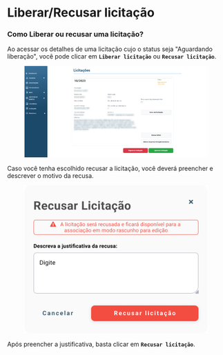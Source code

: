 # Liberar/Recusar licitação

### Como Liberar ou recusar uma licitação?

Ao acessar os detalhes de uma licitação cujo o status seja "Aguardando liberação", você pode clicar em **`Liberar licitação`** ou **`Recusar licitação`**.

<figure><img src="../../../.gitbook/assets/lib-licit.png" alt=""><figcaption></figcaption></figure>

Caso você tenha escolhido recusar a licitação, você deverá preencher e descrever o motivo da recusa.

<figure><img src="../../../.gitbook/assets/Recusar licitação.png" alt=""><figcaption></figcaption></figure>

Após preencher a justificativa, basta clicar em **`Recusar licitação`**.
